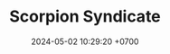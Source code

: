 ---
layout: teamCard
permalink: /team/:title.html
categories: LI 
maincover: /assets/logos/SSI.png
puntosLJMAYO24:
date: 2024-05-02 10:29:20 +0700
title: Scorpion Syndicate 
route: /liga-johto
tag: johto042024
color: black
puntosLJ202404: 12
grupo: sur
background: '#F16C38'
cover: /assets/ver.png
team: SCORPION SYNDICATE
ID: SSI
status: <i class="fa-solid fa-check"></i>
puntos: 0
pj: 0
#PARTIDO 1
j1: RONDA 1
p1: PROJECT ONE
r1: 0
pp1: SSI
rr1: 3
bg1: rock rock
pt1: 3
pj1: 1
#PARTIDO 2
j2: RONDA 2
p2: SSI
r2: 3
pp2: HG SOULSILVER
rr2: 0
bg2: rock rock
pt2: 3
pj2:  1
#PARTIDO 3
j3: RONDA 3
p3: SSI
r3: 2
pp3: GG STEEL
rr3: 1
bg3: rock rock
pt3: 2
pj3: 1
#PARTIDO 4
j4: RONDA 4
p4: IL ULTIMATE
r4: 1
pp4: SSI
bg4: rock rock
rr4: 2
pt4: 2
pj4: 1
#PARTIDO 5
j5: RONDA 5
p5: GG GHOST
r5: 0
pp5: SSI
rr5: 3 
bg5: rock rock
pt5: 3
pj5: 1
#PARTIDO 6
j6: RONDA 6
p6: ZERONOTE
pp6: SSI
bg6: rock 
r6: 3
rr6: 0
pt6: 0
pj6: 1
#PARTIDO 7
j7: RONDA 7
p7: SSI
r7: 3
pp7: T-BONERS
rr7: 0
bg7: rock rock
pt7: 3
pj7: 1 
#PARTIDO 8
j8: RONDA 8
p8: DFS SAPPHIRE
pp8: SSI
bg8: rock rock
r8: 0
rr8: 3
pt8: 3
pj8:  1 
#PARTIDO 9
j9: RONDA 9
p9: DFS DIAMOND
r9: 1
pp9: SSI
rr9: 2
bg9: rock rock
pt9: 2
pj9: 1
stream: <i class="fa-brands fa-twitch text-white"></i>
dia: 24
hora: '22:10'
---